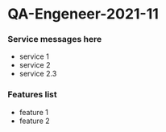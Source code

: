 # QA-Engeneer-2021-11

### Service messages here
- service 1
- service 2
- service 2.3

### Features list
- feature 1
- feature 2
